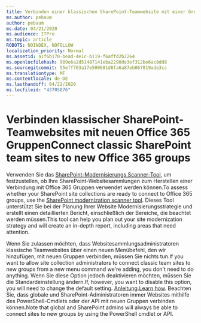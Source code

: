 ```yaml
---
title: Verbinden einer klassischen SharePoint-Teamwebsite mit einer Gruppe
ms.author: pebaum
author: pebaum
ms.date: 04/21/2020
ms.audience: ITPro
ms.topic: article
ROBOTS: NOINDEX, NOFOLLOW
localization_priority: Normal
ms.assetid: a1f6b170-bead-4e1c-b119-f6affd2b2264
ms.openlocfilehash: 989e6a2d51487141eba2290de3ef312be6ac8dd8
ms.sourcegitcommit: 55eff703a17e500681d8fa6a87eb067019ade3cc
ms.translationtype: MT
ms.contentlocale: de-DE
ms.lasthandoff: 04/22/2020
ms.locfileid: "43705876"
---
```

# <a name="connect-classic-sharepoint-team-sites-to-new-office-365-groups"></a><span data-ttu-id="340fd-102">Verbinden klassischer SharePoint-Teamwebsites mit neuen Office 365 Gruppen</span><span class="sxs-lookup"><span data-stu-id="340fd-102">Connect classic SharePoint team sites to new Office 365 groups</span></span>

<span data-ttu-id="340fd-103">Verwenden Sie das [SharePoint-Modernisierungs Scanner-Tool](https://go.microsoft.com/fwlink/?linkid=873066), um festzustellen, ob Ihre SharePoint-Websitesammlungen zum Herstellen einer Verbindung mit Office 365 Gruppen verwendet werden können.</span><span class="sxs-lookup"><span data-stu-id="340fd-103">To assess whether your SharePoint site collections are ready to connect to Office 365 groups, use the [SharePoint modernization scanner tool](https://go.microsoft.com/fwlink/?linkid=873066).</span></span> <span data-ttu-id="340fd-104">Dieses Tool unterstützt Sie bei der Planung Ihrer Website Modernisierungsstrategie und erstellt einen detaillierten Bericht, einschließlich der Bereiche, die beachtet werden müssen.</span><span class="sxs-lookup"><span data-stu-id="340fd-104">This tool can help you plan out your site modernization strategy and will create an in-depth report, including areas that need attention.</span></span>
  
<span data-ttu-id="340fd-105">Wenn Sie zulassen möchten, dass Websitesammlungsadministratoren klassische Teamwebsites über einen neuen Menübefehl, den wir hinzufügen, mit neuen Gruppen verbinden, müssen Sie nichts tun.</span><span class="sxs-lookup"><span data-stu-id="340fd-105">If you want to allow site collection administrators to connect classic team sites to new groups from a new menu command we're adding, you don't need to do anything.</span></span> <span data-ttu-id="340fd-106">Wenn Sie diese Option jedoch deaktivieren möchten, müssen Sie die Standardeinstellung ändern.</span><span class="sxs-lookup"><span data-stu-id="340fd-106">If, however, you want to disable this option, you will need to change the default setting.</span></span> <span data-ttu-id="340fd-107">[Anleitung](https://go.microsoft.com/fwlink/?linkid=2004316).</span><span class="sxs-lookup"><span data-stu-id="340fd-107">[Learn how](https://go.microsoft.com/fwlink/?linkid=2004316).</span></span> <span data-ttu-id="340fd-108">Beachten Sie, dass globale und SharePoint-Administratoren immer Websites mithilfe des PowerShell-Cmdlets oder der API mit neuen Gruppen verbinden können.</span><span class="sxs-lookup"><span data-stu-id="340fd-108">Note that global and SharePoint admins will always be able to connect sites to new groups by using the PowerShell cmdlet or API.</span></span>
  

